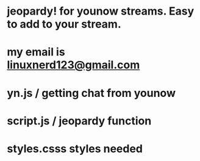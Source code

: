 # jeopardy!  for younow streams.  Easy  to  add to your stream.
# my email is linuxnerd123@gmail.com  


# yn.js / getting  chat  from younow
# script.js / jeopardy   function  
# styles.csss  styles  needed

